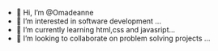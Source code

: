 - 👋 Hi, I’m @Omadeanne
- 👀 I’m interested in software development ...
- 🌱 I’m currently learning  html,css and javasript...
- 💞️ I’m looking to collaborate on problem solving projects ...


<!---
Omadeanne/Omadeanne is a ✨ special ✨ repository because its `README.md` (this file) appears on your GitHub profile.
You can click the Preview link to take a look at your changes.
--->
